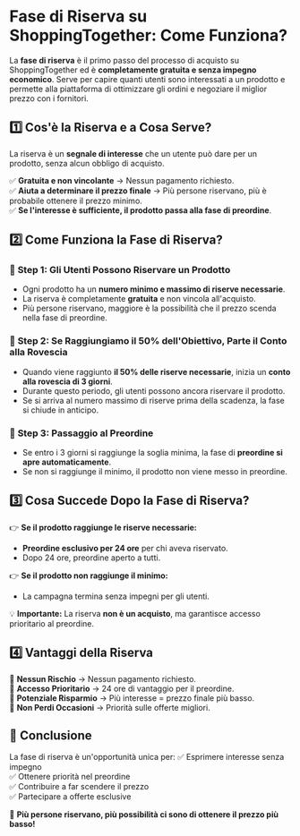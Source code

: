# **Fase di Riserva su ShoppingTogether: Come Funziona?**  

La **fase di riserva** è il primo passo del processo di acquisto su ShoppingTogether ed è **completamente gratuita e senza impegno economico**. Serve per capire quanti utenti sono interessati a un prodotto e permette alla piattaforma di ottimizzare gli ordini e negoziare il miglior prezzo con i fornitori.  

## **1️⃣ Cos'è la Riserva e a Cosa Serve?**  

La riserva è un **segnale di interesse** che un utente può dare per un prodotto, senza alcun obbligo di acquisto.  

✅ **Gratuita e non vincolante** → Nessun pagamento richiesto.  
✅ **Aiuta a determinare il prezzo finale** → Più persone riservano, più è probabile ottenere il prezzo minimo.  
✅ **Se l'interesse è sufficiente, il prodotto passa alla fase di preordine**.  

## **2️⃣ Come Funziona la Fase di Riserva?**  

### 📌 **Step 1: Gli Utenti Possono Riservare un Prodotto**  
- Ogni prodotto ha un **numero minimo e massimo di riserve necessarie**.  
- La riserva è completamente **gratuita** e non vincola all'acquisto.  
- Più persone riservano, maggiore è la possibilità che il prezzo scenda nella fase di preordine.  

### 📌 **Step 2: Se Raggiungiamo il 50% dell'Obiettivo, Parte il Conto alla Rovescia**  
- Quando viene raggiunto **il 50% delle riserve necessarie**, inizia un **conto alla rovescia di 3 giorni**.  
- Durante questo periodo, gli utenti possono ancora riservare il prodotto.
- Se si arriva al numero massimo di riserve prima della scadenza, la fase si chiude in anticipo.  

### 📌 **Step 3: Passaggio al Preordine**  
- Se entro i 3 giorni si raggiunge la soglia minima, la fase di **preordine si apre automaticamente**.  
- Se non si raggiunge il minimo, il prodotto non viene messo in preordine.

## **3️⃣ Cosa Succede Dopo la Fase di Riserva?**  

👉 **Se il prodotto raggiunge le riserve necessarie:**  
- **Preordine esclusivo per 24 ore** per chi aveva riservato.
- Dopo 24 ore, preordine aperto a tutti.

👉 **Se il prodotto non raggiunge il minimo:**  
- La campagna termina senza impegni per gli utenti.

💡 **Importante:** La riserva **non è un acquisto**, ma garantisce accesso prioritario al preordine.

## **4️⃣ Vantaggi della Riserva**  

🔹 **Nessun Rischio** → Nessun pagamento richiesto.  
🔹 **Accesso Prioritario** → 24 ore di vantaggio per il preordine.  
🔹 **Potenziale Risparmio** → Più interesse = prezzo finale più basso.  
🔹 **Non Perdi Occasioni** → Priorità sulle offerte migliori.

## **🔹 Conclusione**  

La fase di riserva è un'opportunità unica per:
✅ Esprimere interesse senza impegno  
✅ Ottenere priorità nel preordine  
✅ Contribuire a far scendere il prezzo  
✅ Partecipare a offerte esclusive  

🚀 **Più persone riservano, più possibilità ci sono di ottenere il prezzo più basso!**
